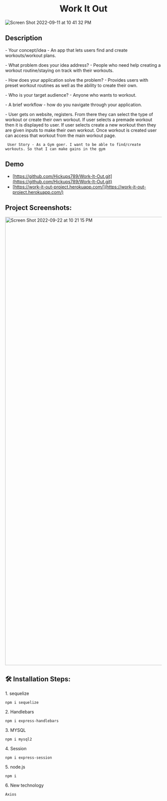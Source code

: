 <h1 align="center" id="title">Work It Out</h1>

![Screen Shot 2022-09-11 at 10 41 32 PM](https://user-images.githubusercontent.com/105450365/189565718-21dde21d-5e68-4d15-9a18-2610678ab693.jpeg)

<h2>Description</h2>
   <p> - Your concept/idea - An app that lets users find and create workouts/workout plans. </p>
    <p> - What problem does your idea address? - People who need help creating a workout routine/staying on track with their workouts.</P>
   <p> - How does your application solve the problem? - Provides users with preset workout routines as well as the ability to create their own.</p>
   <p> - Who is your target audience? - Anyone who wants to workout.</p>
   <p> - A brief workflow - how do you navigate through your application. 
   <p> - User gets on website, registers.  From there they can select the type of workout or create their own workout.  If user selects a premade workout then it is displayed to user.  If user selects create a new workout then they are given inputs to make their own workout.  Once workout is created user can access that workout from the main workout page.</p>
   
     User Story - As a Gym goer. I want to be able to find/create workouts. So that I can make gains in the gym
 
  


<h2>Demo</h2>

- [https://github.com/Hickups789/Work-It-Out.git](https://github.com/Hickups789/Work-It-Out.git)
- [https://work-it-out-project.herokuapp.com/](https://work-it-out-project.herokuapp.com/)
<h2>Project Screenshots:</h2>

<img width="1440" alt="Screen Shot 2022-09-22 at 10 21 15 PM" src="https://user-images.githubusercontent.com/105450365/191881312-c0bf8ed7-26ed-4587-87f6-b4bfc2cad8df.png">


<h2>🛠️ Installation Steps:</h2>

<p>1. sequelize</p>

```
npm i sequelize
```

<p>2. Handlebars</p>

```
npm i express-handlebars
```

<p>3. MYSQL</p>

```
npm i mysql2
```

<p>4. Session</p>

```
npm i express-session
```

<p>5. node.js</p>

```
npm i
```

<p>6. New technology</p>

```
Axios
```
